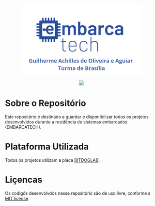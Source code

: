 <p align ="center"><img src="assets/imagem-inicial-readme.png" width="400" alt="Imagem Inicial"></p>


<p align = "center">
    <img src="https://img.shields.io/github/license/GuilhermeAchilles/Guilherme_Achilles_embarcatech_HBr_2025"
     width="100px">
</p>

# Sobre o Repositório

Este repositório é destinado a guardar e disponibilizar todos os projetos desenvolvidos durante a residência de sistemas embarcados (EMBARCATECH).

# Plataforma Utilizada 

Todos os projetos utilizam a placa [BITDOGLAB](https://github.com/BitDogLab/BitDogLab).

# Liçencas

Os codigós desenvolvdos nesse repositório são de uso livre, conforme a [MIT license](https://opensource.org/licenses/MIT).

